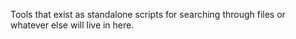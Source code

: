 Tools that exist as standalone scripts for searching through files or whatever else will live in here.